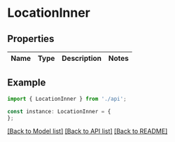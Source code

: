 # LocationInner


## Properties

Name | Type | Description | Notes
------------ | ------------- | ------------- | -------------

## Example

```typescript
import { LocationInner } from './api';

const instance: LocationInner = {
};
```

[[Back to Model list]](../README.md#documentation-for-models) [[Back to API list]](../README.md#documentation-for-api-endpoints) [[Back to README]](../README.md)

